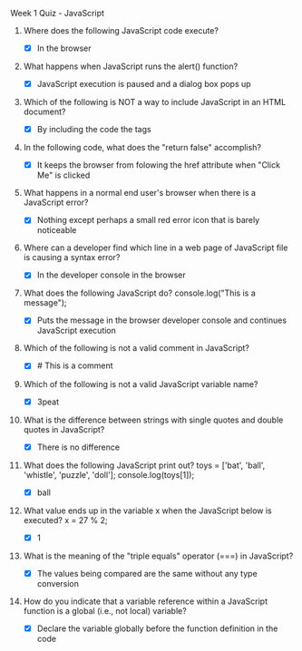 Week 1 Quiz - JavaScript

1. Where does the following JavaScript code execute?

    - [x] In the browser

2. What happens when JavaScript runs the alert() function?

    - [x] JavaScript execution is paused and a dialog box pops up

3. Which of the following is NOT a way to include JavaScript in an HTML document?

    - [x] By including the code the <?javascript and ?> tags

4. In the following code, what does the "return false" accomplish?

    - [x] It keeps the browser from folowing the href attribute when "Click Me" is clicked

5. What happens in a normal end user's browser when there is a JavaScript error?

    - [x] Nothing except perhaps a small red error icon that is barely noticeable

6. Where can a developer find which line in a web page of JavaScript file is causing a syntax error?

    - [x] In the developer console in the browser

7. What does the following JavaScript do? console.log("This is a message");

    - [x] Puts the message in the browser developer console and continues JavaScript execution

8. Which of the following is not a valid comment in JavaScript?

    - [x] \# This is a comment

9. Which of the following is not a valid JavaScript variable name?

    - [x] 3peat
    
10. What is the difference between strings with single quotes and double quotes in JavaScript?

    - [x] There is no difference

11. What does the following JavaScript print out? toys = ['bat', 'ball', 'whistle', 'puzzle', 'doll']; console.log(toys[1]);

    - [x] ball

12. What value ends up in the variable x when the JavaScript below is executed? x = 27 % 2;

    - [x] 1
    
13. What is the meaning of the "triple equals" operator (===) in JavaScript?

    - [x] The values being compared are the same without any type conversion

14. How do you indicate that a variable reference within a JavaScript function is a global (i.e., not local) variable?

    - [x] Declare the variable globally before the function definition in the code
